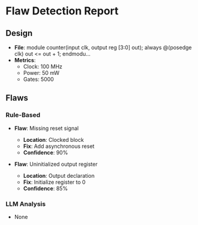 
# Flaw Detection Report

## Design
- **File**: module counter(input clk, output reg [3:0] out);
  always @(posedge clk)
    out <= out + 1;
endmodu...
- **Metrics**:
  - Clock: 100 MHz
  - Power: 50 mW
  - Gates: 5000

## Flaws

### Rule-Based


- **Flaw**: Missing reset signal
  - **Location**: Clocked block
  - **Fix**: Add asynchronous reset
  - **Confidence**: 90%

- **Flaw**: Uninitialized output register
  - **Location**: Output declaration
  - **Fix**: Initialize register to 0
  - **Confidence**: 85%



### LLM Analysis

- None

    